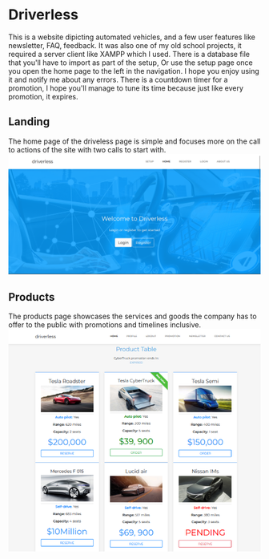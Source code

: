 # Driverless
This is a website dipicting automated vehicles, and a few user features like newsletter, FAQ, feedback.
It was also one of my old school projects, it required a server client like XAMPP which I used.
There is a database file that you'll have to import as part of the setup, Or use the setup page once you open the home page to the left in the navigation.
I hope you enjoy using it and notify me about any errors.
There is a countdown timer for a promotion, I hope you'll manage to tune its time because just like every promotion, it expires.

## Landing
The home page of the driveless page is simple and focuses more on the call to actions of the site with two calls to start with.
<img src="https://github.com/V014/Driverless/blob/main/screenshots/Home.png" alt="screnshot of landing page"/>

## Products
The products page showcases the services and goods the company has to offer to the public with promotions and timelines inclusive.
<img src="https://github.com/V014/Driverless/blob/main/screenshots/Products.png" alt="screnshot of products"/>
